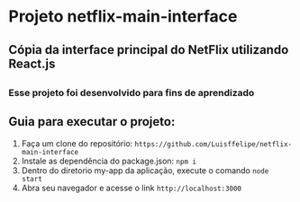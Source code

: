 # Projeto netflix-main-interface

<h2>Cópia da interface principal do NetFlix utilizando React.js<h2>
<h3>Esse projeto foi desenvolvido para fins de aprendizado<h3>

## Guia para executar o projeto:

 1. Faça um clone do repositório: ```https://github.com/Luisffelipe/netflix-main-interface```
 2. Instale as dependência do package.json: ```npm i```
 3. Dentro do diretorio my-app da aplicação, execute o comando ```node start```
 4. Abra seu navegador e acesse o link ```http://localhost:3000```


